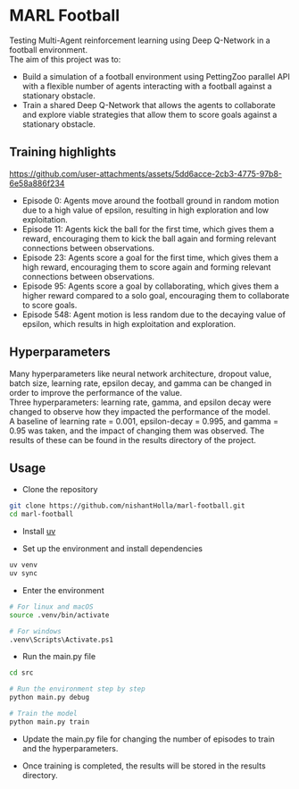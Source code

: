 # MARL Football

Testing Multi-Agent reinforcement learning using Deep Q-Network in a football environment.<br />
The aim of this project was to:
- Build a simulation of a football environment using PettingZoo parallel
API with a flexible number of agents interacting with a football against a stationary obstacle.
- Train a shared Deep Q-Network that allows the agents to collaborate and explore viable
strategies that allow them to score goals against a stationary obstacle.

## Training highlights

https://github.com/user-attachments/assets/5dd6acce-2cb3-4775-97b8-6e58a886f234

- Episode 0: Agents move around the football ground in random motion due to a high value of epsilon,
resulting in high exploration and low exploitation.
- Episode 11: Agents kick the ball for the first time, which gives them a reward, encouraging them
to kick the ball again and forming relevant connections between observations.
- Episode 23: Agents score a goal for the first time, which gives them a high reward, encouraging them
to score again and forming relevant connections between observations.
- Episode 95: Agents score a goal by collaborating, which gives them a higher reward compared to a solo
goal, encouraging them to collaborate to score goals.
- Episode 548: Agent motion is less random due to the decaying value of epsilon, which results in high
exploitation and exploration.

## Hyperparameters

Many hyperparameters like neural network architecture, dropout value, batch size, learning rate,
epsilon decay, and gamma can be changed in order to improve the performance of the value.<br />
Three hyperparameters: learning rate, gamma, and epsilon decay were changed to observe how they
impacted the performance of the model.<br />
A baseline of learning rate = 0.001, epsilon-decay = 0.995, and gamma = 0.95 was taken, and the
impact of changing them was observed. The results of these can be found in the results directory
of the project.

## Usage

- Clone the repository
```bash
git clone https://github.com/nishantHolla/marl-football.git
cd marl-football
```

- Install [uv](https://github.com/astral-sh/uv?tab=readme-ov-file)

- Set up the environment and install dependencies
```bash
uv venv
uv sync
```

- Enter the environment
```bash
# For linux and macOS
source .venv/bin/activate

# For windows
.venv\Scripts\Activate.ps1
```

- Run the main.py file
```bash
cd src

# Run the environment step by step
python main.py debug

# Train the model
python main.py train
```

- Update the main.py file for changing the number of episodes to train and the hyperparameters.

- Once training is completed, the results will be stored in the results directory.
